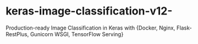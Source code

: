 # keras-image-classification-v12-
Production-ready Image Classification in Keras with {Docker, Nginx, Flask-RestPlus, Gunicorn WSGI, TensorFlow Serving} 
